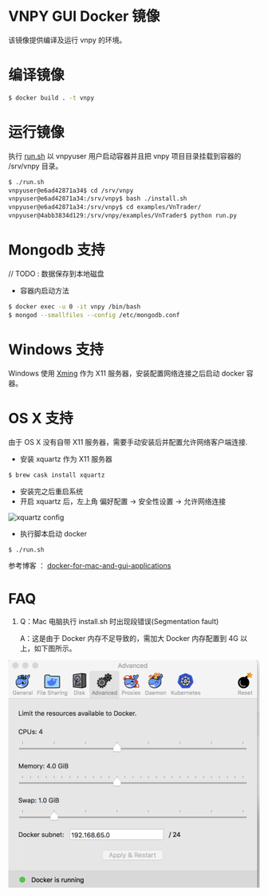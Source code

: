 # VNPY GUI Docker 镜像

该镜像提供编译及运行 vnpy 的环境。



# 编译镜像

~~~sh
$ docker build . -t vnpy
~~~



# 运行镜像

执行 [run.sh](./run.sh) 以 vnpyuser 用户启动容器并且把 vnpy 项目目录挂载到容器的 /srv/vnpy 目录。

~~~sh
$ ./run.sh
vnpyuser@e6ad42871a34$ cd /srv/vnpy
vnpyuser@e6ad42871a34:/srv/vnpy$ bash ./install.sh
vnpyuser@e6ad42871a34:/srv/vnpy$ cd examples/VnTrader/
vnpyuser@4abb3834d129:/srv/vnpy/examples/VnTrader$ python run.py
~~~



# Mongodb 支持

// TODO : 数据保存到本地磁盘

* 容器内启动方法

~~~sh
$ docker exec -u 0 -it vnpy /bin/bash
$ mongod --smallfiles --config /etc/mongodb.conf
~~~



# Windows 支持

Windows 使用 [Xming](http://www.straightrunning.com/XmingNotes/) 作为 X11 服务器，安装配置网络连接之后启动 docker 容器。



# OS X 支持

由于 OS X 没有自带 X11 服务器，需要手动安装后并配置允许网络客户端连接.

* 安装 xquartz 作为 X11 服务器

~~~sh
$ brew cask install xquartz
~~~

* 安装完之后重启系统
* 开启 xquartz 后，左上角 偏好配置 -> 安全性设置 -> 允许网络连接

![xquartz config](xquartz_preferences.png)

* 执行脚本启动 docker

~~~sh
$ ./run.sh
~~~



参考博客 ： [docker-for-mac-and-gui-applications](https://fredrikaverpil.github.io/2016/07/31/docker-for-mac-and-gui-applications/)



# FAQ

1. Q：Mac 电脑执行 install.sh 时出现段错误(Segmentation fault)

   A：这是由于 Docker 内存不足导致的，需加大 Docker 内存配置到 4G 以上，如下图所示。

![docker-preferences](docker-preferences.png )



